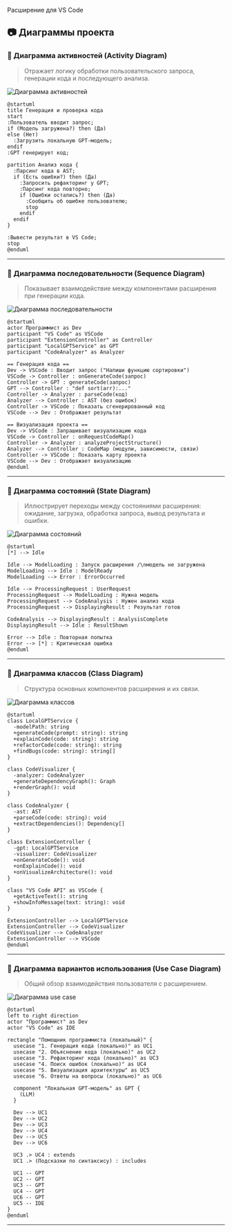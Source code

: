  Расширение для VS Code


## 📷 Диаграммы проекта

### 📌 Диаграмма активностей (Activity Diagram)

> Отражает логику обработки пользовательского запроса, генерации кода и последующего анализа.

![Диаграмма активностей](.диаграммы/activity.jpg)

```plantuml
@startuml
title Генерация и проверка кода
start
:Пользователь вводит запрос;
if (Модель загружена?) then (Да)
else (Нет)
  :Загрузить локальную GPT-модель;
endif
:GPT генерирует код;

partition Анализ кода {
  :Парсинг кода в AST;
  if (Есть ошибки?) then (Да)
    :Запросить рефакторинг у GPT;
    :Парсинг кода повторно;
    if (Ошибки остались?) then (Да)
      :Сообщить об ошибке пользователю;
      stop
    endif
  endif
}

:Вывести результат в VS Code;
stop
@enduml
```
---

### 📌 Диаграмма последовательности (Sequence Diagram)

> Показывает взаимодействие между компонентами расширения при генерации кода.

![Диаграмма последовательности](.диаграммы/sequence.jpg)
```plantuml
@startuml
actor Программист as Dev
participant "VS Code" as VSCode
participant "ExtensionController" as Controller
participant "LocalGPTService" as GPT
participant "CodeAnalyzer" as Analyzer

== Генерация кода ==
Dev -> VSCode : Вводит запрос ("Напиши функцию сортировки")
VSCode -> Controller : onGenerateCode(запрос)
Controller -> GPT : generateCode(запрос)
GPT --> Controller : "def sort(arr):..."
Controller -> Analyzer : parseCode(код)
Analyzer --> Controller : AST (без ошибок)
Controller -> VSCode : Показать сгенерированный код
VSCode --> Dev : Отображает результат

== Визуализация проекта ==
Dev -> VSCode : Запрашивает визуализацию кода
VSCode -> Controller : onRequestCodeMap()
Controller -> Analyzer : analyzeProjectStructure()
Analyzer --> Controller : CodeMap (модули, зависимости, связи)
Controller -> VSCode : Показать карту проекта
VSCode --> Dev : Отображает визуализацию
@enduml

```
---

### 📌 Диаграмма состояний (State Diagram)

> Иллюстрирует переходы между состояниями расширения: ожидание, загрузка, обработка запроса, вывод результата и ошибки.

![Диаграмма состояний](.диаграммы/state.jpg)
```plantuml
@startuml
[*] --> Idle

Idle --> ModelLoading : Запуск расширения /\nмодель не загружена
ModelLoading --> Idle : ModelReady
ModelLoading --> Error : ErrorOccurred

Idle --> ProcessingRequest : UserRequest
ProcessingRequest --> ModelLoading : Нужна модель
ProcessingRequest --> CodeAnalysis : Нужен анализ кода
ProcessingRequest --> DisplayingResult : Результат готов

CodeAnalysis --> DisplayingResult : AnalysisComplete
DisplayingResult --> Idle : ResultShown

Error --> Idle : Повторная попытка
Error --> [*] : Критическая ошибка
@enduml
```
---

### 📌 Диаграмма классов (Class Diagram)

> Структура основных компонентов расширения и их связи.

![Диаграмма классов](.диаграммы/classes.jpg)
```plantuml
@startuml
class LocalGPTService {
  -modelPath: string
  +generateCode(prompt: string): string
  +explainCode(code: string): string
  +refactorCode(code: string): string
  +findBugs(code: string): string[]
}

class CodeVisualizer {
  -analyzer: CodeAnalyzer
  +generateDependencyGraph(): Graph
  +renderGraph(): void
}

class CodeAnalyzer {
  -ast: AST
  +parseCode(code: string): void
  +extractDependencies(): Dependency[]
}

class ExtensionController {
  -gpt: LocalGPTService
  -visualizer: CodeVisualizer
  +onGenerateCode(): void
  +onExplainCode(): void
  +onVisualizeArchitecture(): void
}

class "VS Code API" as VSCode {
  +getActiveText(): string
  +showInfoMessage(text: string): void
}

ExtensionController --> LocalGPTService
ExtensionController --> CodeVisualizer
CodeVisualizer --> CodeAnalyzer
ExtensionController --> VSCode
@enduml
```
---

### 📌 Диаграмма вариантов использования (Use Case Diagram)

> Общий обзор взаимодействия пользователя с расширением.

![Диаграмма use case](.диаграммы/use_case.jpg)
```plantuml
@startuml
left to right direction
actor "Программист" as Dev
actor "VS Code" as IDE

rectangle "Помощник программиста (локальный)" {
  usecase "1. Генерация кода (локально)" as UC1
  usecase "2. Объяснение кода (локально)" as UC2
  usecase "3. Рефакторинг кода (локально)" as UC3
  usecase "4. Поиск ошибок (локально)" as UC4
  usecase "5. Визуализация архитектуры" as UC5
  usecase "6. Ответы на вопросы (локально)" as UC6

  component "Локальная GPT-модель" as GPT {
    (LLM)
  }

  Dev --> UC1
  Dev --> UC2
  Dev --> UC3
  Dev --> UC4
  Dev --> UC5
  Dev --> UC6

  UC3 .> UC4 : extends
  UC1 .> (Подсказки по синтаксису) : includes

  UC1 -- GPT
  UC2 -- GPT
  UC3 -- GPT  
  UC4 -- GPT  
  UC6 -- GPT
  UC5 -- IDE
}
@enduml
```

---

